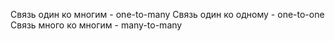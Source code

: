 Связь один ко многим - one-to-many
Связь один ко одному - one-to-one
Связь много ко многим - many-to-many
